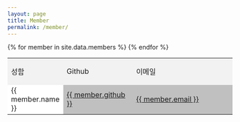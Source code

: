 ```yaml
---
layout: page
title: Member
permalink: /member/
---
```

<table boder=0 cellspacing="5" cellpadding="0" bgcolor=silver>
<tr bgcolor=f2f2f2 HEIGHT=60><td width=100>성함</td><td width=150>Github</td><td width=250>이메일</td></tr>
{% for member in site.data.members %}
<tr><td bgcolor=white>{{ member.name }}</td>
	  <td><a href="https://github.com/{{ member.github }}">{{ member.github }}</a></td>
	  <td><a href="mailto:{{ member.email }}">{{ member.email }}</a></td></tr>
{% endfor %}
</table>
